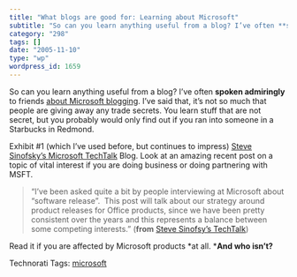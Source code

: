 ```yaml
---
title: "What blogs are good for: Learning about Microsoft"
subtitle: "So can you learn anything useful from a blog? I’ve often **spoken admiringly** to friends [about Mic..."
category: "298"
tags: []
date: "2005-11-10"
type: "wp"
wordpress_id: 1659
---
```

So can you learn anything useful from a blog? I’ve often **spoken admiringly** to friends [about Microsoft blogging](http://scobleizer.wordpress.com/). I’ve said that, it’s not so much that people are giving away any trade secrets. You learn stuff that are not secret, but you probably would only find out if you ran into someone in a Starbucks in Redmond.

Exhibit #1 (which I’ve used before, but continues to impress) [Steve Sinofsky’s Microsoft TechTalk](http://blogs.msdn.com/techtalk/default.aspx) Blog. Look at an amazing recent post on a topic of vital interest if you are doing business or doing partnering with MSFT.

> “I’ve been asked quite a bit by people interviewing at Microsoft about “software release”.  This post will talk about our strategy around product releases for Office products, since we have been pretty consistent over the years and this represents a balance between some competing interests.” (**from** [Steve Sinofsy’s TechTalk](http://blogs.msdn.com/techtalk/archive/2005/11/03/488850.aspx))

Read it if you are affected by Microsoft products *at all. ***And who isn’t?**

Technorati Tags: [microsoft](http://www.technorati.com/tag/microsoft)